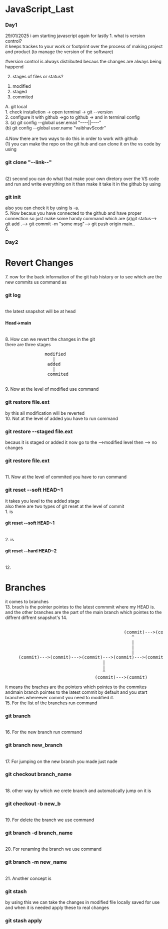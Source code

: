 # JavaScript_Last
<h3>Day1</h3>29/01/2025
i am starting javascript again for lastly
1. what is version control? <br>
it keeps trackes to your work or footprint over the process of making project and product
(to manage the version of the software)

#version control is always distributed becaus the changes are always being happend

2. stages of files or status? <br>
<ol>
  <li>modified</li>
  <li>staged</li>
  <li>commited</li>
</ol>
A. git local  <br>
1. check installetion -> open terminal -> git --version  <br> 
2. configure it with github ->go to github -> and in terminal config <br>
3. (a) git config --global user.email "----||----"  <br> (b) git config --global user.name "vaibhavScodr" <br> <br>
4.Now there are two ways to do this in order to work with github <br> (1) you can make the repo on the git hub and can clone it on the vs code by using <h3>git clone "--link--"</h3> <br>
(2) second you can do what that make your own diretory over the VS code and run and write everything on it than make it take it in the github by using <h3>git init</h3> 
also you can check it by using ls -a. <br>
5. Now becaus you have connected to the github and have proper connection so just make some handy command which are (a)git status--> git add .--> git commit -m "some msg"--> git push origin main.. <br>
6. <h3>Day2</h3>  <h1>Revert Changes</h1>
7. now for the back information of the git hub history or to see which are the new commits us command as <h3>git log</h3> <br>
the latest snapshot will be at head <h4>Head->main</h4> <br>
8. How can we revert the changes in the git <br>
there are three stages <pre>
               modified
                  |
                added
                  |
                commited
</pre>  <br>
9. Now at the level of modified use command <h3>git restore file.ext</h3> by this all modification will be reverted <br>
10. Not at the level of added you have to run command <h3>git restore --staged file.ext</h3> becaus it is staged or added it now go to the -->modified level then --> no changes <h3>git restore file.ext</h3> <br> 
11. Now at the level of commited you have to run command <h3>git reset --soft HEAD~1</h3> it takes you level to the added stage <br> also there are two types of git reset at the level of commit <br> 1. is <h4>git reset --soft HEAD~1</H4> <br>
2. is <h4>git reset --hard HEAD~2</h4> <br>
12. <h1>Branches</h1> it comes to branches <br>
13. brach is the pointer pointes to the latest commmit where my HEAD is. and the other branches are the part of the main branch which pointes to the diffrent diffrent snapshot's
14.  <pre> 
                                             (commit)--->(commit)---(commit)
                                                ^
                                                |
                                                |                          HEAD-->main
                                                |                              |
     (commit)--->(commit)--->(commit)--->(commit)--->(commit)--->(commit)--(commit)
                                     |
                                     |
                                     ^
                                  (commit)--->(commit)               
</pre>  it means the braches are the pointers which pointes to the commites andmain branch pointes to the latest commit by default and you start branches whereever commit you need to modified it.  <br>
15. For the list of the branches run command <h3>git branch</h3>   <br>
16. For the new branch run command <h3>git branch new_branch</h3>    <br>
17. For jumping on the new branch you made just nade <h3>git checkout branch_name</h3> <br>
18. other way by which we crete branch and automatically jump on it is <h3>git checkout -b new_b</h3> <br>
19. For delete the branch we use command <h3>git branch -d branch_name</h3>   <br>
20. For renaming the branch we use command <h3>git branch -m new_name</h3> <br>
21. Another concept is <h3>git stash </h3> by using this we can take the changes in modified file locally saved for use and when it is needed apply these to real changes <h3>git stash apply</h3>